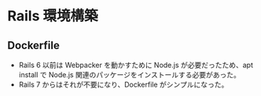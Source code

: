 # Rails 環境構築

## Dockerfile

- Rails 6 以前は Webpacker を動かすために Node.js が必要だったため、apt install で Node.js 関連のパッケージをインストールする必要があった。
- Rails 7 からはそれが不要になり、Dockerfile がシンプルになった。
